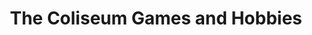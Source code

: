 ---
title: "The Coliseum Games and Hobbies"
url: /norwich/the-coliseum-games-and-hobbies/
shop: Sport
---